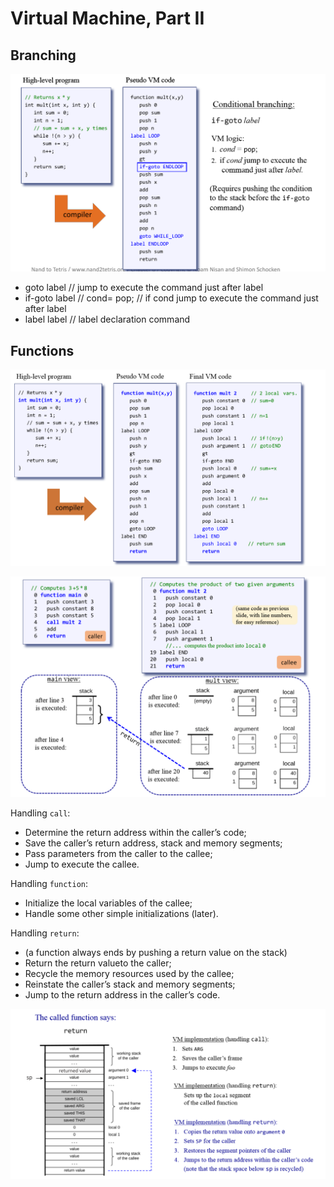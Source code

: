 # Virtual Machine, Part II

## Branching

![branching1](images/branching1.png)

- goto label // jump to execute the command just after label
- if-goto label // cond= pop; // if cond jump to execute the command just after label
- label label // label declaration command

## Functions

![function_example](images/funcexem.png)

![function executing](images/exec.png)

Handling `call`:

- Determine the return address within the caller’s code;
- Save the caller’s return address, stack and memory segments;
- Pass parameters from the caller to the callee;
- Jump to execute the callee.

Handling `function`:

- Initialize the local variables of the callee;
- Handle some other simple initializations (later).

Handling `return`:

- (a function always ends by pushing a return value on the stack)
- Return the return valueto the caller;
- Recycle the memory resources used by the callee;
- Reinstate the caller’s stack and memory segments;
- Jump to the return address in the caller’s code.

![implementation](images/imple.png)
